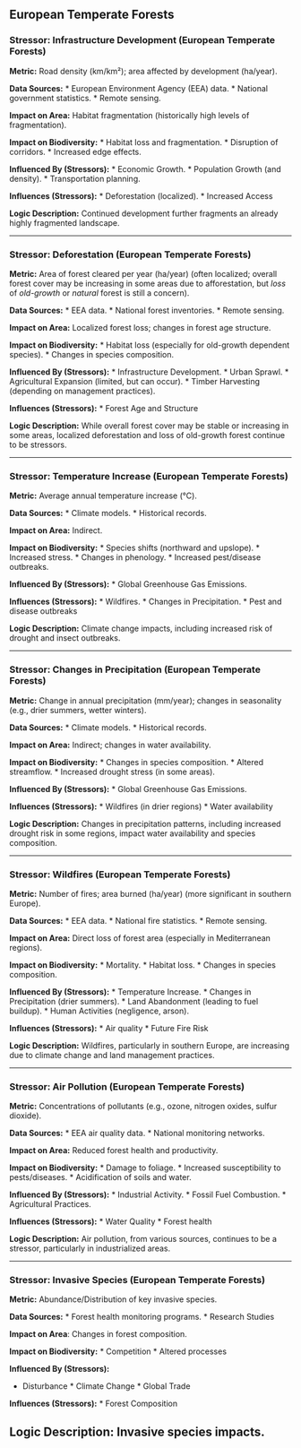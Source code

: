 ## European Temperate Forests

### Stressor: Infrastructure Development (European Temperate Forests)

**Metric:** Road density (km/km²); area affected by development (ha/year).

**Data Sources:**
    *   European Environment Agency (EEA) data.
    *   National government statistics.
    *   Remote sensing.

**Impact on Area:** Habitat fragmentation (historically high levels of fragmentation).

**Impact on Biodiversity:**
    *   Habitat loss and fragmentation.
    *   Disruption of corridors.
    *   Increased edge effects.

**Influenced By (Stressors):**
    *   Economic Growth.
    *   Population Growth (and density).
    *   Transportation planning.

**Influences (Stressors):**
    *   Deforestation (localized).
    * Increased Access

**Logic Description:** Continued development further fragments an already highly fragmented landscape.

---

### Stressor: Deforestation (European Temperate Forests)

**Metric:** Area of forest cleared per year (ha/year) (often localized; overall forest cover may be increasing in some areas due to afforestation, but *loss* of *old-growth* or *natural* forest is still a concern).

**Data Sources:**
    *   EEA data.
    *   National forest inventories.
    *   Remote sensing.

**Impact on Area:** Localized forest loss; changes in forest age structure.

**Impact on Biodiversity:**
    *   Habitat loss (especially for old-growth dependent species).
    *   Changes in species composition.

**Influenced By (Stressors):**
    *   Infrastructure Development.
    *   Urban Sprawl.
    *   Agricultural Expansion (limited, but can occur).
    *   Timber Harvesting (depending on management practices).

**Influences (Stressors):**
        * Forest Age and Structure

**Logic Description:** While overall forest cover may be stable or increasing in some areas, localized deforestation and loss of old-growth forest continue to be stressors.

---

### Stressor: Temperature Increase (European Temperate Forests)

**Metric:** Average annual temperature increase (°C).

**Data Sources:**
    *   Climate models.
    *   Historical records.

**Impact on Area:** Indirect.

**Impact on Biodiversity:**
    *   Species shifts (northward and upslope).
    *   Increased stress.
    *   Changes in phenology.
    *   Increased pest/disease outbreaks.

**Influenced By (Stressors):**
    *   Global Greenhouse Gas Emissions.

**Influences (Stressors):**
    *   Wildfires.
    *   Changes in Precipitation.
    * Pest and disease outbreaks

**Logic Description:** Climate change impacts, including increased risk of drought and insect outbreaks.

---

### Stressor: Changes in Precipitation (European Temperate Forests)

**Metric:** Change in annual precipitation (mm/year); changes in seasonality (e.g., drier summers, wetter winters).

**Data Sources:**
    *   Climate models.
    *   Historical records.

**Impact on Area:** Indirect; changes in water availability.

**Impact on Biodiversity:**
    *   Changes in species composition.
    *   Altered streamflow.
    *   Increased drought stress (in some areas).

**Influenced By (Stressors):**
    *   Global Greenhouse Gas Emissions.

**Influences (Stressors):**
      * Wildfires (in drier regions)
      * Water availability

**Logic Description:** Changes in precipitation patterns, including increased drought risk in some regions, impact water availability and species composition.

---

### Stressor: Wildfires (European Temperate Forests)

**Metric:** Number of fires; area burned (ha/year) (more significant in southern Europe).

**Data Sources:**
    *   EEA data.
    *   National fire statistics.
    *   Remote sensing.

**Impact on Area:** Direct loss of forest area (especially in Mediterranean regions).

**Impact on Biodiversity:**
    *   Mortality.
    *   Habitat loss.
    *   Changes in species composition.

**Influenced By (Stressors):**
    *   Temperature Increase.
    *   Changes in Precipitation (drier summers).
    *   Land Abandonment (leading to fuel buildup).
    *   Human Activities (negligence, arson).

**Influences (Stressors):**
     * Air quality
     * Future Fire Risk

**Logic Description:** Wildfires, particularly in southern Europe, are increasing due to climate change and land management practices.

---

### Stressor: Air Pollution (European Temperate Forests)

**Metric:** Concentrations of pollutants (e.g., ozone, nitrogen oxides, sulfur dioxide).

**Data Sources:**
    *   EEA air quality data.
    *   National monitoring networks.

**Impact on Area:** Reduced forest health and productivity.

**Impact on Biodiversity:**
    *   Damage to foliage.
    *   Increased susceptibility to pests/diseases.
    *   Acidification of soils and water.

**Influenced By (Stressors):**
    *   Industrial Activity.
    *   Fossil Fuel Combustion.
    *   Agricultural Practices.

**Influences (Stressors):**
    * Water Quality
    * Forest health

**Logic Description:** Air pollution, from various sources, continues to be a stressor, particularly in industrialized areas.

---
### Stressor: Invasive Species (European Temperate Forests)

**Metric:** Abundance/Distribution of key invasive species.

**Data Sources:**
     * Forest health monitoring programs.
    * Research Studies

**Impact on Area**: Changes in forest composition.

**Impact on Biodiversity:**
    * Competition
    * Altered processes

**Influenced By (Stressors):**
   * Disturbance
    * Climate Change
    * Global Trade

**Influences (Stressors):**
        * Forest Composition

**Logic Description:** Invasive species impacts.
---